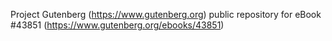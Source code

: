Project Gutenberg (https://www.gutenberg.org) public repository for eBook #43851 (https://www.gutenberg.org/ebooks/43851)
